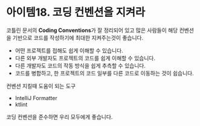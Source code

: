 # 아이템18. 코딩 컨벤션을 지켜라
코틀린 문서의 <b>Coding Conventions</b>가 잘 정리되어 있고 많은 사람들이 해당 컨벤션을 기반으로 코드를 작성하기에 최대한 지켜주는것이 좋습니다.
- 어떤 프로젝트를 접해도 쉽게 이해할 수 있습니다.
- 다른 외부 개발자도 프로젝트의 코드를 쉽게 이해할 수 있습니다.
- 다른 개발자도 코드의 작동 방식을 쉽게 추측할 수 있습니다.
- 코드를 병합하고, 한 프로젝트의 코드 일부를 다른 코드로 이동하는 것이 쉽습니다.

컨벤션 지킬때 도움이 되는 도구
- IntelliJ Formatter
- ktlint


코딩 컨벤션을 준수하면 우리 모두에게 좋습니다.

